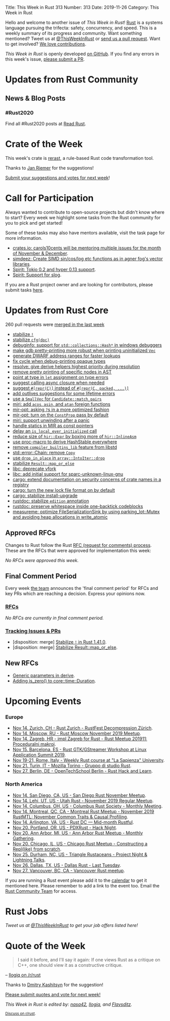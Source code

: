 Title: This Week in Rust 313
Number: 313
Date: 2019-11-26
Category: This Week in Rust

Hello and welcome to another issue of *This Week in Rust*!
[Rust](http://rust-lang.org) is a systems language pursuing the trifecta: safety, concurrency, and speed.
This is a weekly summary of its progress and community.
Want something mentioned? Tweet us at [@ThisWeekInRust](https://twitter.com/ThisWeekInRust) or [send us a pull request](https://github.com/cmr/this-week-in-rust).
Want to get involved? [We love contributions](https://github.com/rust-lang/rust/blob/master/CONTRIBUTING.md).

*This Week in Rust* is openly developed [on GitHub](https://github.com/cmr/this-week-in-rust).
If you find any errors in this week's issue, [please submit a PR](https://github.com/cmr/this-week-in-rust/pulls).

# Updates from Rust Community

## News & Blog Posts

### #Rust2020

Find all #Rust2020 posts at [Read Rust](https://readrust.net/rust-2020/).

# Crate of the Week

This week's crate is [rerast](https://github.com/google/rerast), a rule-based Rust code transformation tool.

Thanks to [Jan Riemer](https://users.rust-lang.org/t/crate-of-the-week/2704/674) for the suggestions!

[Submit your suggestions and votes for next week][submit_crate]!

[submit_crate]: https://users.rust-lang.org/t/crate-of-the-week/2704

# Call for Participation

Always wanted to contribute to open-source projects but didn't know where to start?
Every week we highlight some tasks from the Rust community for you to pick and get started!

Some of these tasks may also have mentors available, visit the task page for more information.

* [crates.io: carols10cents will be mentoring multiple issues for the month of November & December](https://github.com/rust-lang/crates.io/issues?q=is%3Aissue+is%3Aopen+sort%3Aupdated-desc+label%3AE-mentor).
* [simdeez: Create SIMD sin/cos/log etc functions as in agner fog's vector libraries](https://github.com/jackmott/simdeez/issues/17).
* [Spirit: Tokio 0.2 and hyper 0.13 support](https://github.com/vorner/spirit/issues/45).
* [Spirit: Support for slog](https://github.com/vorner/spirit/issues/46).

If you are a Rust project owner and are looking for contributors, please submit tasks [here][guidelines].

[guidelines]: https://users.rust-lang.org/t/twir-call-for-participation/4821

# Updates from Rust Core

260 pull requests were [merged in the last week][merged]

[merged]: https://github.com/search?q=is%3Apr+org%3Arust-lang+is%3Amerged+merged%3A2019-11-18..2019-11-25

* [stabilize `!`](https://github.com/rust-lang/rust/pull/65355)
* [stabilize `cfg(doc)`](https://github.com/rust-lang/rust/pull/61351)
* [debuginfo: support for `std::collections::Hash*` in windows debuggers](https://github.com/rust-lang/rust/pull/66597)
* [make gdb pretty-printing more robust when printing uninitialized `Vec`](https://github.com/rust-lang/rust/pull/66576)
* [generate DWARF address ranges for faster lookups](https://github.com/rust-lang/rust/pull/66532)
* [fix cycle when debug-printing opaque types](https://github.com/rust-lang/rust/pull/66594)
* [resolve: give derive helpers highest priority during resolution](https://github.com/rust-lang/rust/pull/66529)
* [remove pretty printing of specific nodes in AST](https://github.com/rust-lang/rust/pull/66575)
* [point at type in `let` assignment on type errors](https://github.com/rust-lang/rust/pull/66539)
* [suggest calling async closure when needed](https://github.com/rust-lang/rust/pull/66239)
* [suggest `#[repr(C)]` instead of `#[repr(C, packed, ...)]`](https://github.com/rust-lang/rust/pull/66206)
* [add outlives suggestions for some lifetime errors](https://github.com/rust-lang/rust/pull/58281)
* [use a `SmallVec` for `Candidate::match_pairs`](https://github.com/rust-lang/rust/pull/66540)
* [miri: add `acos`, `asin`, and `atan` foreign functions](https://github.com/rust-lang/miri/pull/1067)
* [mir-opt: asking `?`s in a more optimized fashion](https://github.com/rust-lang/rust/pull/66282)
* [mir-opt: turn on the `ConstProp` pass by default](https://github.com/rust-lang/rust/pull/66074)
* [miri: support unwinding after a panic](https://github.com/rust-lang/miri/pull/693)
* [handle statics in MIR as const pointers](https://github.com/rust-lang/rust/pull/66587)
* [delay an `is_local_ever_initialized` call](https://github.com/rust-lang/rust/pull/66537)
* [reduce size of `hir::Expr` by boxing more of `hir::InlineAsm`](https://github.com/rust-lang/rust/pull/66515) 
* [use proc-macro to derive HashStable everywhere](https://github.com/rust-lang/rust/pull/66279)
* [remove `compiler_builtins_lib` feature from libstd](https://github.com/rust-lang/rust/pull/66538)
* [std::error::Chain: remove `Copy`](https://github.com/rust-lang/rust/pull/66511)
* [use `drop_in_place` in `array::IntoIter::drop`](https://github.com/rust-lang/rust/pull/65821)
* [stabilize `Result::map_or_else`](https://github.com/rust-lang/rust/pull/66322)
* [libc: deprecate vfork](https://github.com/rust-lang/libc/pull/1574)
* [libc: add initial support for sparc-unknown-linux-gnu](https://github.com/rust-lang/libc/pull/1567)
* [cargo: extend documentation on security concerns of crate names in a registry](https://github.com/rust-lang/cargo/pull/7616)
* [cargo: turn the new lock file format on by default](https://github.com/rust-lang/cargo/pull/7579)
* [cargo: stabilize install-upgrade](https://github.com/rust-lang/cargo/pull/7560)
* [rustdoc: stabilize `edition` annotation](https://github.com/rust-lang/rust/pull/66238)
* [rustdoc: preserve whitespace inside one-backtick codeblocks](https://github.com/rust-lang/rust/pull/65613)
* [measureme: optimize FileSerializationSink by using parking_lot::Mutex and avoiding heap allocations in write_atomic](https://github.com/rust-lang/measureme/pull/88)

## Approved RFCs

Changes to Rust follow the Rust [RFC (request for comments)
process](https://github.com/rust-lang/rfcs#rust-rfcs). These
are the RFCs that were approved for implementation this week:

*No RFCs were approved this week.*

## Final Comment Period

Every week [the team](https://www.rust-lang.org/team.html) announces the
'final comment period' for RFCs and key PRs which are reaching a
decision. Express your opinions now.

### [RFCs](https://github.com/rust-lang/rfcs/labels/final-comment-period)

*No RFCs are currently in final comment period.*

### [Tracking Issues & PRs](https://github.com/rust-lang/rust/labels/final-comment-period)

* [disposition: merge] [Stabilize `!` in Rust 1.41.0](https://github.com/rust-lang/rust/pull/65355).
* [disposition: merge] [Stabilize Result::map_or_else](https://github.com/rust-lang/rust/pull/66322).

## New RFCs

* [Generic parameters in derive](https://github.com/rust-lang/rfcs/pull/2811).
* [Adding is_zero() to core::time::Duration](https://github.com/rust-lang/rfcs/pull/2814).

# Upcoming Events

### Europe

* [Nov 14. Zurich, CH - Rust Zurich - RustFest Decompression Zürich](https://www.meetup.com/Rust-Zurich/events/265593126/).
* [Nov 14. Moscow, RU - Rust Moscow November 2019 Meetup](https://www.meetup.com/ru-RU/Rust-%D0%B2-%D0%9C%D0%BE%D1%81%D0%BA%D0%B2%D0%B5/events/266184946/).
* [Nov 14. Zagreb, HR - impl Zagreb for Rust - Rust Meetup 201911: Proceduralni makroi](https://www.meetup.com/Zagreb-Rust-Meetup/events/266226748).
* [Nov 15. Barcelona, ES - Rust GTK/GStreamer Workshop at Linux Application Summit 2019](https://www.meetup.com/Barcelona-Free-Software/events/265596417/).
* [Nov 19-21, Rome, Italy - Weekly Rust course at "La Sapienza" University](https://lugsapienza.altervista.org/corsorust-nov2019).
* [Nov 21. Turin, IT - Mozilla Torino - Gruppo di studio Rust](https://www.meetup.com/Mozilla-Torino/events/265961100).
* [Nov 27. Berlin, DE - OpenTechSchool Berlin - Rust Hack and Learn](https://www.meetup.com/opentechschool-berlin/events/nxdpgryzpbkc/).

### North America

* [Nov 14. San Diego, CA, US - San Diego Rust November Meetup](https://www.meetup.com/San-Diego-Rust/events/265981542/).
* [Nov 14. Lehi, UT, US - Utah Rust - November 2019 Regular Meetup](https://www.meetup.com/utah-rust/events/265905259/).
* [Nov 14. Columbus, OH, US - Columbus Rust Society - Monthly Meeting](https://www.meetup.com/columbus-rs/events/dpkhgryzpbsb/).
* [Nov 14. Montreal, QC, CA - Montreal Rust Meetup - November 2019 RustMTL: November Common Traits & Causal Profiling](https://www.meetup.com/Rust-Montreal/events/prvrjryzpbqb/).
* [Nov 14. Arlington, VA, US - Rust DC — Mid-month Rustful](https://www.meetup.com/RustDC/events/265769078).
* [Nov 20. Portland, OR, US - PDXRust - Hack Night](https://www.meetup.com/PDXRust/events/265998640/).
* [Nov 20. Ann Arbor, MI, US - Ann Arbor Rust Meetup - Monthly Gathering](https://www.meetup.com/Ann-Arbor-Rust-Meetup/events/zdfscryzpbkc/).
* [Nov 20. Chicago, IL, US - Chicago Rust Meetup - Constructing a Repl(like) from scratch](https://www.meetup.com/Chicago-Rust-Meetup/events/266237535/).
* [Nov 25. Durham, NC, US - Triangle Rustaceans - Project Night & Lightning Talks](https://www.meetup.com/triangle-rustaceans/events/mfglwpyzpbhc/).
* [Nov 26. Dallas, TX, US - Dallas Rust - Last Tuesday](https://www.meetup.com/Dallas-Rust/events/zfgwzmyzpbjc/).
* [Nov 27. Vancouver, BC, CA - Vancouver Rust meetup](https://www.meetup.com/Vancouver-Rust/events/rwcpfryzpbkc/).

If you are running a Rust event please add it to the [calendar] to get
it mentioned here. Please remember to add a link to the event too.
Email the [Rust Community Team][community] for access.

[calendar]: https://www.google.com/calendar/embed?src=apd9vmbc22egenmtu5l6c5jbfc%40group.calendar.google.com
[community]: mailto:community-team@rust-lang.org

# Rust Jobs

*Tweet us at [@ThisWeekInRust](https://twitter.com/ThisWeekInRust) to get your job offers listed here!*

# Quote of the Week

> I said it before, and I'll say it again: If one views Rust as a critique on C++, one should view it as a constructive critique.

– [llogiq on /r/rust](https://www.reddit.com/r/rust/comments/dyr8ps/rust_from_a_cc_point_of_view_viceversa/f835w7h)

Thanks to [Dmitry Kashitsyn](https://users.rust-lang.org/t/twir-quote-of-the-week/328/741) for the suggestion!

[Please submit quotes and vote for next week!](https://users.rust-lang.org/t/twir-quote-of-the-week/328)

*This Week in Rust is edited by: [nasa42](https://github.com/nasa42), [llogiq](https://github.com/llogiq), and [Flavsditz](https://github.com/Flavsditz).*

<small>[Discuss on r/rust]().</small>
